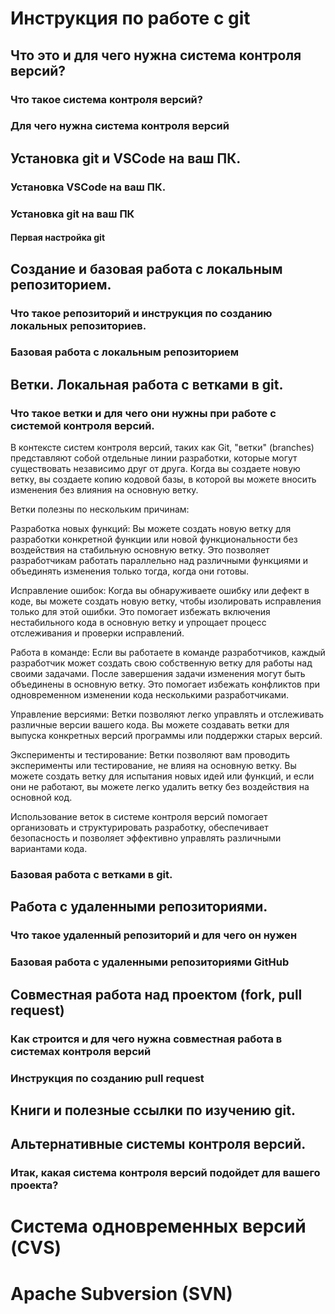 # Инструкция по работе с git

## Что это и для чего нужна система контроля версий?

### Что такое система контроля версий?

### Для чего нужна система контроля версий

## Установка git и VSCode на ваш ПК.

### Установка VSCode на ваш ПК.

### Установка git на ваш ПК

#### Первая настройка git

## Создание и базовая работа с локальным репозиторием.

### Что такое репозиторий и инструкция по созданию локальных репозиториев.

### Базовая работа с локальным репозиторием

## Ветки. Локальная работа с ветками в git.

### Что такое ветки и для чего они нужны при работе с системой контроля версий.

В контексте систем контроля версий, таких как Git, "ветки" (branches) представляют собой отдельные линии разработки, которые могут существовать независимо друг от друга. Когда вы создаете новую ветку, вы создаете копию кодовой базы, в которой вы можете вносить изменения без влияния на основную ветку.

Ветки полезны по нескольким причинам:

Разработка новых функций: Вы можете создать новую ветку для разработки конкретной функции или новой функциональности без воздействия на стабильную основную ветку. Это позволяет разработчикам работать параллельно над различными функциями и объединять изменения только тогда, когда они готовы.

Исправление ошибок: Когда вы обнаруживаете ошибку или дефект в коде, вы можете создать новую ветку, чтобы изолировать исправления только для этой ошибки. Это помогает избежать включения нестабильного кода в основную ветку и упрощает процесс отслеживания и проверки исправлений.

Работа в команде: Если вы работаете в команде разработчиков, каждый разработчик может создать свою собственную ветку для работы над своими задачами. После завершения задачи изменения могут быть объединены в основную ветку. Это помогает избежать конфликтов при одновременном изменении кода несколькими разработчиками.

Управление версиями: Ветки позволяют легко управлять и отслеживать различные версии вашего кода. Вы можете создавать ветки для выпуска конкретных версий программы или поддержки старых версий.

Эксперименты и тестирование: Ветки позволяют вам проводить эксперименты или тестирование, не влияя на основную ветку. Вы можете создать ветку для испытания новых идей или функций, и если они не работают, вы можете легко удалить ветку без воздействия на основной код.

Использование веток в системе контроля версий помогает организовать и структурировать разработку, обеспечивает безопасность и позволяет эффективно управлять различными вариантами кода.

### Базовая работа с ветками в git.

## Работа с удаленными репозиториями.

### Что такое удаленный репозиторий и для чего он нужен

### Базовая работа с удаленными репозиториями GitHub

## Совместная работа над проектом (fork, pull request)

### Как строится и для чего нужна совместная работа в системах контроля версий

### Инструкция по созданию pull request

## Книги и полезные ссылки по изучению git.

## Альтернативные системы контроля версий.

### Итак, какая система контроля версий подойдет для вашего проекта?

# Система одновременных версий (CVS)

# Apache Subversion (SVN)

